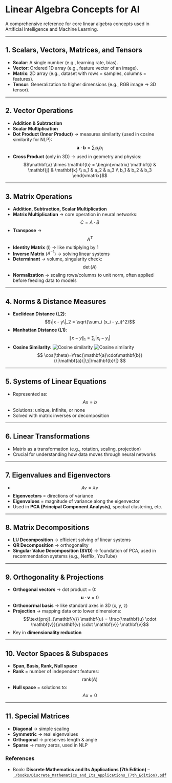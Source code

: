 # Linear Algebra Concepts for AI

A comprehensive reference for core linear algebra concepts used in Artificial Intelligence and Machine Learning.

---

## 1. Scalars, Vectors, Matrices, and Tensors

- **Scalar**: A single number (e.g., learning rate, bias).  
- **Vector**: Ordered 1D array (e.g., feature vector of an image).  
- **Matrix**: 2D array (e.g., dataset with rows = samples, columns = features).  
- **Tensor**: Generalization to higher dimensions (e.g., RGB image → 3D tensor).  

---

## 2. Vector Operations

- **Addition & Subtraction**  
- **Scalar Multiplication**  
- **Dot Product (Inner Product)** → measures similarity (used in cosine similarity for NLP):  
  $$\mathbf{a} \cdot \mathbf{b} = \sum_i a_i b_i$$  
- **Cross Product** (only in 3D) → used in geometry and physics:  
  $$\mathbf{a} \times \mathbf{b} = 
  \begin{vmatrix}
  \mathbf{i} & \mathbf{j} & \mathbf{k} \\
  a_1 & a_2 & a_3 \\
  b_1 & b_2 & b_3
  \end{vmatrix}$$  

---

## 3. Matrix Operations

- **Addition, Subtraction, Scalar Multiplication**  
- **Matrix Multiplication** → core operation in neural networks:  
  $$C = A \cdot B$$  
- **Transpose** →  
  $$A^T$$  
- **Identity Matrix** ($I$) → like multiplying by 1  
- **Inverse Matrix** ($A^{-1}$) → solving linear systems  
- **Determinant** → volume, singularity check:  
  $$\det(A)$$  
- **Normalization** → scaling rows/columns to unit norm, often applied before feeding data to models  

---

## 4. Norms & Distance Measures

- **Euclidean Distance (L2)**:  
  $$\|x - y\|_2 = \sqrt{\sum_i (x_i - y_i)^2}$$  
- **Manhattan Distance (L1)**:  
  $$\|x - y\|_1 = \sum_i |x_i - y_i|$$  
- **Cosine Similarity:**
  ![Cosine similarity](https://latex.codecogs.com/svg.latex?\cos(\theta)=\frac{\mathbf{a}\cdot\mathbf{b}}{\|\mathbf{a}\|\;\|\mathbf{b}\|})
  ![Cosine similarity](https://latex.codecogs.com/svg.latex?\color{white}\cos(\theta)=\frac{\mathbf{a}\cdot\mathbf{b}}{\|\mathbf{a}\|\;\|\mathbf{b}\|})
  $$ \cos(\theta)=\frac{\mathbf{a}\cdot\mathbf{b}}{\|\mathbf{a}\|\;\|\mathbf{b}\|} $$

---

## 5. Systems of Linear Equations

- Represented as:  
  $$Ax = b$$  
- Solutions: unique, infinite, or none  
- Solved with matrix inverses or decomposition  

---

## 6. Linear Transformations

- Matrix as a transformation (e.g., rotation, scaling, projection)  
- Crucial for understanding how data moves through neural networks  

---

## 7. Eigenvalues and Eigenvectors

- $$Av = \lambda v$$  
- **Eigenvectors** = directions of variance  
- **Eigenvalues** = magnitude of variance along the eigenvector  
- Used in **PCA (Principal Component Analysis)**, spectral clustering, etc.  

---

## 8. Matrix Decompositions

- **LU Decomposition** → efficient solving of linear systems  
- **QR Decomposition** → orthogonality  
- **Singular Value Decomposition (SVD)** → foundation of PCA, used in recommendation systems (e.g., Netflix, YouTube)  

---

## 9. Orthogonality & Projections

- **Orthogonal vectors** → dot product = 0:  
  $$\mathbf{u} \cdot \mathbf{v} = 0$$  
- **Orthonormal basis** → like standard axes in 3D (x, y, z)  
- **Projection** → mapping data onto lower dimensions:  
  $$\text{proj}_{\mathbf{v}} \mathbf{u} = \frac{\mathbf{u} \cdot \mathbf{v}}{\mathbf{v} \cdot \mathbf{v}} \mathbf{v}$$  
- Key in **dimensionality reduction**  

---

## 10. Vector Spaces & Subspaces

- **Span, Basis, Rank, Null space**  
- **Rank** = number of independent features:  
  $$\text{rank}(A)$$  
- **Null space** = solutions to:  
  $$Ax = 0$$  

---

## 11. Special Matrices

- **Diagonal** → simple scaling  
- **Symmetric** → real eigenvalues  
- **Orthogonal** → preserves length & angle  
- **Sparse** → many zeros, used in NLP  


### References

- Book: **Discrete Mathematics and Its Applications (7th Edition)** – [`./books/Discrete_Mathematics_and_Its_Applications_(7th_Edition).pdf`](./books/Discrete_Mathematics_and_Its_Applications_(7th_Edition).pdf)  
